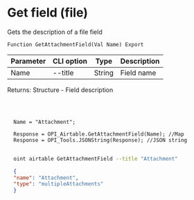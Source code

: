 ﻿---
sidebar_position: 5
---

# Get field (file)
 Gets the description of a file field



`Function GetAttachmentField(Val Name) Export`

  | Parameter | CLI option | Type | Description |
  |-|-|-|-|
  | Name | --title | String | Field name |

  
  Returns:  Structure - Field description

<br/>




```bsl title="Code example"
  
  Name = "Attachment";
  
  Response = OPI_Airtable.GetAttachmentField(Name); //Map
  Response = OPI_Tools.JSONString(Response); //JSON string
```



```sh title="CLI command example"
    
  oint airtable GetAttachmentField --title "Attachment"

```

```json title="Result"
  {
  "name": "Attachment",
  "type": "multipleAttachments"
  }

```
